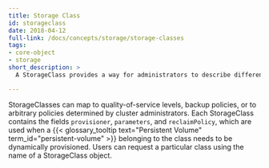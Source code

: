 ```yaml
---
title: Storage Class
id: storageclass
date: 2018-04-12
full-link: /docs/concepts/storage/storage-classes
tags:
- core-object
- storage
short_description: >
  A StorageClass provides a way for administrators to describe different available storage types.

---
```


StorageClasses can map to quality-of-service levels, backup policies, or to arbitrary policies determined by cluster administrators. Each StorageClass contains the fields `provisioner`, `parameters`, and `reclaimPolicy`, which are used when a {{< glossary_tooltip text="Persistent Volume" term_id="persistent-volume" >}} belonging to the class needs to be dynamically provisioned. Users can request a particular class using the name of a StorageClass object.


